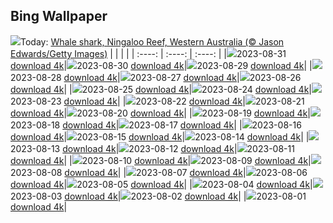 ## Bing Wallpaper
![](./wallpaper/2023-08-31.jpg)Today: [Whale shark, Ningaloo Reef, Western Australia (© Jason Edwards/Getty Images)](./wallpaper/2023-08-31.jpg)
|      |      |      |
| :----: | :----: | :----: |
|![](./wallpaper/2023-08-31_sm.jpg)2023-08-31 [download 4k](./wallpaper/2023-08-31.jpg)|![](./wallpaper/2023-08-30_sm.jpg)2023-08-30 [download 4k](./wallpaper/2023-08-30.jpg)|![](./wallpaper/2023-08-29_sm.jpg)2023-08-29 [download 4k](./wallpaper/2023-08-29.jpg)|
|![](./wallpaper/2023-08-28_sm.jpg)2023-08-28 [download 4k](./wallpaper/2023-08-28.jpg)|![](./wallpaper/2023-08-27_sm.jpg)2023-08-27 [download 4k](./wallpaper/2023-08-27.jpg)|![](./wallpaper/2023-08-26_sm.jpg)2023-08-26 [download 4k](./wallpaper/2023-08-26.jpg)|
|![](./wallpaper/2023-08-25_sm.jpg)2023-08-25 [download 4k](./wallpaper/2023-08-25.jpg)|![](./wallpaper/2023-08-24_sm.jpg)2023-08-24 [download 4k](./wallpaper/2023-08-24.jpg)|![](./wallpaper/2023-08-23_sm.jpg)2023-08-23 [download 4k](./wallpaper/2023-08-23.jpg)|
|![](./wallpaper/2023-08-22_sm.jpg)2023-08-22 [download 4k](./wallpaper/2023-08-22.jpg)|![](./wallpaper/2023-08-21_sm.jpg)2023-08-21 [download 4k](./wallpaper/2023-08-21.jpg)|![](./wallpaper/2023-08-20_sm.jpg)2023-08-20 [download 4k](./wallpaper/2023-08-20.jpg)|
|![](./wallpaper/2023-08-19_sm.jpg)2023-08-19 [download 4k](./wallpaper/2023-08-19.jpg)|![](./wallpaper/2023-08-18_sm.jpg)2023-08-18 [download 4k](./wallpaper/2023-08-18.jpg)|![](./wallpaper/2023-08-17_sm.jpg)2023-08-17 [download 4k](./wallpaper/2023-08-17.jpg)|
|![](./wallpaper/2023-08-16_sm.jpg)2023-08-16 [download 4k](./wallpaper/2023-08-16.jpg)|![](./wallpaper/2023-08-15_sm.jpg)2023-08-15 [download 4k](./wallpaper/2023-08-15.jpg)|![](./wallpaper/2023-08-14_sm.jpg)2023-08-14 [download 4k](./wallpaper/2023-08-14.jpg)|
|![](./wallpaper/2023-08-13_sm.jpg)2023-08-13 [download 4k](./wallpaper/2023-08-13.jpg)|![](./wallpaper/2023-08-12_sm.jpg)2023-08-12 [download 4k](./wallpaper/2023-08-12.jpg)|![](./wallpaper/2023-08-11_sm.jpg)2023-08-11 [download 4k](./wallpaper/2023-08-11.jpg)|
|![](./wallpaper/2023-08-10_sm.jpg)2023-08-10 [download 4k](./wallpaper/2023-08-10.jpg)|![](./wallpaper/2023-08-09_sm.jpg)2023-08-09 [download 4k](./wallpaper/2023-08-09.jpg)|![](./wallpaper/2023-08-08_sm.jpg)2023-08-08 [download 4k](./wallpaper/2023-08-08.jpg)|
|![](./wallpaper/2023-08-07_sm.jpg)2023-08-07 [download 4k](./wallpaper/2023-08-07.jpg)|![](./wallpaper/2023-08-06_sm.jpg)2023-08-06 [download 4k](./wallpaper/2023-08-06.jpg)|![](./wallpaper/2023-08-05_sm.jpg)2023-08-05 [download 4k](./wallpaper/2023-08-05.jpg)|
|![](./wallpaper/2023-08-04_sm.jpg)2023-08-04 [download 4k](./wallpaper/2023-08-04.jpg)|![](./wallpaper/2023-08-03_sm.jpg)2023-08-03 [download 4k](./wallpaper/2023-08-03.jpg)|![](./wallpaper/2023-08-02_sm.jpg)2023-08-02 [download 4k](./wallpaper/2023-08-02.jpg)|
|![](./wallpaper/2023-08-01_sm.jpg)2023-08-01 [download 4k](./wallpaper/2023-08-01.jpg)|
